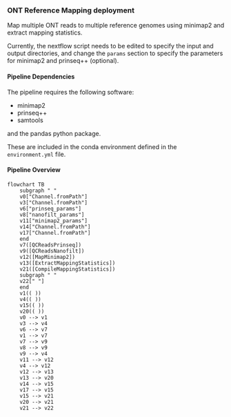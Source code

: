 ### ONT Reference Mapping deployment

Map multiple ONT reads to multiple reference genomes using minimap2 and extract mapping statistics.

Currently, the nextflow script needs to be edited to specify the input and output directories, and change the `params` section to specify the parameters for minimap2 and prinseq++ (optional).

#### Pipeline Dependencies

The pipeline requires the following software:

- minimap2
- prinseq++
- samtools

and the pandas python package.

These are included in the conda environment defined in the `environment.yml` file.

#### Pipeline Overview

```mermaid
flowchart TB
    subgraph " "
    v0["Channel.fromPath"]
    v3["Channel.fromPath"]
    v6["prinseq_params"]
    v8["nanofilt_params"]
    v11["minimap2_params"]
    v14["Channel.fromPath"]
    v17["Channel.fromPath"]
    end
    v7([QCReadsPrinseq])
    v9([QCReadsNanofilt])
    v12([MapMinimap2])
    v13([ExtractMappingStatistics])
    v21([CompileMappingStatistics])
    subgraph " "
    v22[" "]
    end
    v1(( ))
    v4(( ))
    v15(( ))
    v20(( ))
    v0 --> v1
    v3 --> v4
    v6 --> v7
    v1 --> v7
    v7 --> v9
    v8 --> v9
    v9 --> v4
    v11 --> v12
    v4 --> v12
    v12 --> v13
    v13 --> v20
    v14 --> v15
    v17 --> v15
    v15 --> v21
    v20 --> v21
    v21 --> v22
```
